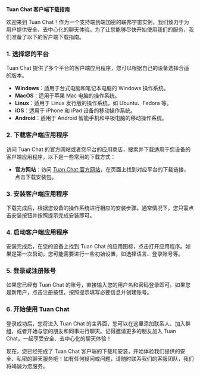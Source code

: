 **Tuan Chat 客户端下载指南**

欢迎来到 Tuan Chat！作为一个支持端到端加密的联邦宇宙实例，我们致力于为用户提供安全、去中心化的聊天体验。为了让您能够尽快开始使用我们的服务，我们准备了以下的客户端下载指南。

### 1. **选择您的平台**

Tuan Chat 提供了多个平台的客户端应用程序，您可以根据自己的设备选择合适的版本。

- **Windows**：适用于台式电脑和笔记本电脑的 Windows 操作系统。
- **MacOS**：适用于苹果 Mac 电脑的操作系统。
- **Linux**：适用于 Linux 发行版的操作系统，如 Ubuntu、Fedora 等。
- **iOS**：适用于 iPhone 和 iPad 设备的移动操作系统。
- **Android**：适用于 Android 智能手机和平板电脑的移动操作系统。

### 2. **下载客户端应用程序**

访问 Tuan Chat 的官方网站或者您平台的应用商店，搜索并下载适用于您设备的客户端应用程序。以下是一些常用的下载方式：

- **官方网站**：访问 [Tuan Chat 官方网站](https://tuanchat.com)，在页面上找到对应平台的下载链接，点击下载安装包。

### 3. **安装客户端应用程序**

下载完成后，根据您设备的操作系统进行相应的安装步骤。通常情况下，您只需点击安装按钮并按照提示完成安装即可。

### 4. **启动客户端应用程序**

安装完成后，在您的设备上找到 Tuan Chat 的应用图标，点击打开应用程序。如果是第一次启动，您可能需要进行一些初始设置，如选择语言、登录账号等。

### 5. **登录或注册账号**

如果您已经有 Tuan Chat 的账号，直接输入您的用户名和密码登录即可。如果您是新用户，点击注册按钮，按照提示填写必要信息并创建账号。

### 6. **开始使用 Tuan Chat**

登录成功后，您将进入 Tuan Chat 的主界面，您可以在这里添加联系人、加入群组，或者开始与您的朋友和同事进行聊天。记得邀请更多的朋友加入 Tuan Chat，一起享受安全、去中心化的聊天体验！

现在，您已经完成了 Tuan Chat 客户端的下载和安装，开始体验我们提供的安全、私密的聊天服务吧！如有任何疑问或问题，请随时联系我们的客服团队，我们将竭诚为您服务。